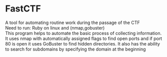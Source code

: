 # FastCTF
A tool for automating routine work during the passage of the CTF  
Need to run: Ruby on linux and (nmap,gobuster)  
This program helps to automate the basic process of collecting information.   
It uses nmap with automatically assigned flags to find open ports and if port 80 is open it uses GoBuster to find hidden directories. 
It also has the ability to search for subdomains by specifying the domain at the beginning
